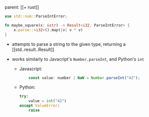 parent: [[+ rust]]

```rust
use std::num::ParseIntError;

fn maybe_square(x: &str) -> Result<i32, ParseIntError> {
    x.parse::<i32>().map(|v| v * v)
}
```

- attempts to parse a string to the given type, returning a [[std..result..Result]]
- works similarly to Javacript's `Number.parseInt`, and Python's `int`

  - Javascript:

    ```javascript
    	const value: number | NaN = Number.parseInt("42");
    ```

  - Python:

    ```python
    try:
    	value = int("42")
    except ValueError:
    	raise
    ```
